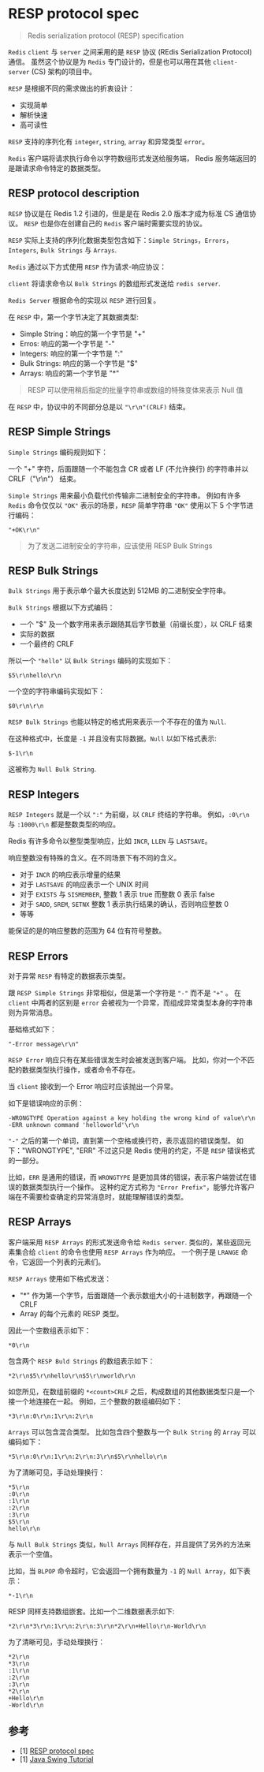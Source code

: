 # RESP protocol spec

> Redis serialization protocol (RESP) specification


`Redis` `client` 与 `server` 之间采用的是 `RESP` 协议 (REdis Serialization Protocol) 通信。
虽然这个协议是为 `Redis` 专门设计的，但是也可以用在其他 `client-server` (CS) 架构的项目中。

`RESP` 是根据不同的需求做出的折衷设计：
- 实现简单
- 解析快速
- 高可读性

`RESP` 支持的序列化有 `integer`, `string`, `array` 和异常类型 `error`。

`Redis` 客户端将请求执行命令以字符数组形式发送给服务端， Redis 服务端返回的是跟请求命令特定的数据类型。


## RESP protocol description

`RESP` 协议是在 Redis 1.2 引进的，但是是在 Redis 2.0 版本才成为标准 CS 通信协议。
`RESP` 也是你在创建自己的 `Redis` 客户端时需要实现的协议。

`RESP` 实际上支持的序列化数据类型包含如下：`Simple Strings`，`Errors`，`Integers`, `Bulk Strings` 与 `Arrays`.

`Redis` 通过以下方式使用 `RESP` 作为请求-响应协议：

`client` 将请求命令以 `Bulk Strings` 的数组形式发送给 `redis server`.

`Redis Server` 根据命令的实现以 `RESP` 进行回复。

在 `RESP` 中，第一个字节决定了其数据类型:
- Simple String：响应的第一个字节是 "+"
- Erros: 响应的第一个字节是 "-"
- Integers: 响应的第一个字节是 ":"
- Bulk Strings: 响应的第一个字节是 "$"
- Arrays: 响应的第一个字节是 "*"

> RESP 可以使用稍后指定的批量字符串或数组的特殊变体来表示 Null 值


在 `RESP` 中，协议中的不同部分总是以 `"\r\n"(CRLF)` 结束。


## RESP Simple Strings

`Simple Strings` 编码规则如下：

一个 "+" 字符，后面跟随一个不能包含 CR 或者 LF (不允许换行) 的字符串并以 CRLF（"\r\n"） 结束。


`Simple Strings` 用来最小负载代价传输非二进制安全的字符串。
例如有许多 `Redis` 命令仅仅以 `"OK"` 表示的场景，`RESP` 简单字符串 `"OK"` 使用以下 5 个字节进行编码：

```console
"+OK\r\n"
```

> 为了发送二进制安全的字符串，应该使用 RESP Bulk Strings

## RESP Bulk Strings

`Bulk Strings` 用于表示单个最大长度达到 512MB 的二进制安全字符串。

`Bulk Strings` 根据以下方式编码：
- 一个 "$" 及一个数字用来表示跟随其后字节数量（前缀长度），以 CRLF 结束
- 实际的数据
- 一个最终的 CRLF

所以一个 `"hello"` 以 `Bulk Strings` 编码的实现如下：
```
$5\r\nhello\r\n
```


一个空的字符串编码实现如下：
```
$0\r\n\r\n
```

`RESP Bulk Strings`  也能以特定的格式用来表示一个不存在的值为 `Null`.

在这种格式中，长度是 `-1` 并且没有实际数据。`Null` 以如下格式表示:
```
$-1\r\n
```
这被称为 `Null Bulk String`.


## RESP Integers

`RESP Integers` 就是一个以 `":"` 为前缀，以 `CRLF` 终结的字符串。
例如，<code>:0\r\n</code> 与 <code>:1000\r\n</code> 都是整数类型的响应。



Redis 有许多命令以整型类型响应，比如 <code>INCR</code>, <code>LLEN</code> 与 <code>LASTSAVE</code>。

响应整数没有特殊的含义。在不同场景下有不同的含义。
- 对于 `INCR` 的响应表示增量的结果
- 对于 `LASTSAVE` 的响应表示一个 UNIX 时间
- 对于 `EXISTS` 与 `SISMEMBER`, 整数 1 表示 true 而整数 0 表示 false
- 对于 `SADD`, `SREM`, `SETNX` 整数 1 表示执行结果的确认，否则响应整数 0
- 等等

能保证的是的响应整数的范围为 64 位有符号整数。

## RESP Errors

对于异常 `RESP` 有特定的数据表示类型。

跟 `RESP Simple Strings` 非常相似，但是第一个字符是 `"-"` 而不是 `"+"` 。
在 `client` 中两者的区别是 `error` 会被视为一个异常，而组成异常类型本身的字符串则为异常消息。

基础格式如下：
```
"-Error message\r\n"
```

`RESP Error` 响应只有在某些错误发生时会被发送到客户端。
比如，你对一个不匹配的数据类型执行操作，或者命令不存在。

当 `client` 接收到一个 Error 响应时应该抛出一个异常。

如下是错误响应的示例：
```
-WRONGTYPE Operation against a key holding the wrong kind of value\r\n
-ERR unknown command 'helloworld'\r\n
```


`"-"` 之后的第一个单词，直到第一个空格或换行符，表示返回的错误类型。 如下："WRONGTYPE", "ERR"
不过这只是 Redis 使用的约定，不是 `RESP` 错误格式的一部分。

比如，`ERR` 是通用的错误，而 `WRONGTYPE` 是更加具体的错误，表示客户端尝试在错误的数据类型执行一个操作。
这种约定方式称为 `"Error Prefix"`，能够允许客户端在不需要检查确定的异常消息时，就能理解错误的类型。



## RESP Arrays

客户端采用 `RESP Arrays` 的形式发送命令给 `Redis server`.
类似的，某些返回元素集合给 `client` 的命令也使用 `RESP Arrays` 作为响应。
一个例子是 `LRANGE` 命令，它返回一个列表的元素们。

`RESP Arrays` 使用如下格式发送：
- "*" 作为第一个字节，后面跟随一个表示数组大小的十进制数字，再跟随一个 CRLF
- Array 的每个元素的 RESP 类型。


因此一个空数组表示如下：
```
*0\r\n
```

包含两个 `RESP Buld Strings` 的数组表示如下：
```
*2\r\n$5\r\nhello\r\n$5\r\nworld\r\n
```
如您所见，在数组前缀的 `*<count>CRLF` 之后，构成数组的其他数据类型只是一个接一个地连接在一起。
例如，三个整数的数组编码如下：
```
*3\r\n:0\r\n:1\r\n:2\r\n
```

`Arrays` 可以包含混合类型。
比如包含四个整数与一个 `Bulk String` 的 `Array` 可以编码如下：
```
*5\r\n:0\r\n:1\r\n:2\r\n:3\r\n$5\r\nhello\r\n
```

为了清晰可见，手动处理换行：
```
*5\r\n
:0\r\n
:1\r\n
:2\r\n
:3\r\n
$5\r\n
hello\r\n
```

与 `Null Bulk Strings` 类似，`Null Arrays` 同样存在，并且提供了另外的方法来表示一个空值。

比如，当 `BLPOP` 命令超时，它会返回一个拥有数量为 `-1` 的 `Null Array`，如下表示：
```
*-1\r\n
``` 

RESP 同样支持数组嵌套。比如一个二维数据表示如下:
```
*2\r\n*3\r\n:1\r\n:2\r\n:3\r\n*2\r\n+Hello\r\n-World\r\n
```
为了清晰可见，手动处理换行：
```
*2\r\n
*3\r\n
:1\r\n
:2\r\n
:3\r\n
*2\r\n
+Hello\r\n
-World\r\n
```

## 参考

- [1] [RESP protocol spec](https://redis.io/docs/reference/protocol-spec/#high-performance-parser-for-the-redis-protocol)
- [1] [Java Swing Tutorial](https://www.javatpoint.com/java-swing)